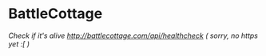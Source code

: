 # BattleCottage

_Check if it's alive http://battlecottage.com/api/healthcheck ( sorry, no https yet :[ )_
